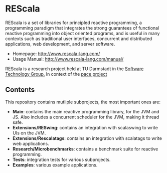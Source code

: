 # REScala

REScala is a set of libraries for principled reactive programming,
a programming paradigm that integrates the strong guarantees of functional reactive programming into object oriented programs,
and is useful in many contexts such as traditional user interfaces, concurrent and distributed applications, web development, and server software.

* Homepage: <http://www.rescala-lang.com/>
* Usage Manual: <http://www.rescala-lang.com/manual/>

REScala is a research project held at TU Darmstadt in the
[Software Technology Group.](http://www.stg.tu-darmstadt.de/)
In context of the [pace project](http://www.pace-erc.eu/)

## Contents

This repository contains mutliple subprojects, the most important ones are:

* __Main__: contains the main reactive programming library, for the JVM and JS.
  Also includes a concurrent scheduler for the JVM, making it thread safe.
* __Extensions/RESwing__: contains an integration with scalaswing to write UIs on the JVM.
* __Extensions/Rescalatags__: contains an integration with scalatags to write web applications.
* __Research/Microbenchmarks__: contains a benchmark suite for reactive programming.
* __Tests__: integration tests for various subprojects.
* __Examples__: various example applications.



